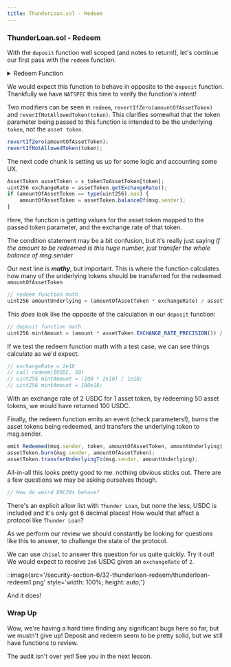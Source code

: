 ```yaml
---
title: ThunderLoan.sol - Redeem
---
```


### ThunderLoan.sol - Redeem

With the `deposit` function well scoped (and notes to return!), let's continue our first pass with the `redeem` function.

<details>
<summary>Redeem Function</summary>

```js
/// @notice Withdraws the underlying token from the asset token
/// @param token The token they want to withdraw from
/// @param amountOfAssetToken The amount of the underlying they want to withdraw
function redeem(
    IERC20 token,
    uint256 amountOfAssetToken
)
    external
    revertIfZero(amountOfAssetToken)
    revertIfNotAllowedToken(token)
{
    AssetToken assetToken = s_tokenToAssetToken[token];
    uint256 exchangeRate = assetToken.getExchangeRate();
    if (amountOfAssetToken == type(uint256).max) {
        amountOfAssetToken = assetToken.balanceOf(msg.sender);
    }
    uint256 amountUnderlying = (amountOfAssetToken * exchangeRate) / assetToken.EXCHANGE_RATE_PRECISION();
    emit Redeemed(msg.sender, token, amountOfAssetToken, amountUnderlying);
    assetToken.burn(msg.sender, amountOfAssetToken);
    assetToken.transferUnderlyingTo(msg.sender, amountUnderlying);
}
```

</details>


We would expect this function to behave in opposite to the `deposit` function. Thankfully we have `NATSPEC` this time to verify the function's intent!

Two modifiers can be seen in `redeem`, `revertIfZero(amountOfAssetToken)` and `reverIfNotAllowedToken(token)`. This clarifies somewhat that the token parameter being passed to this function is intended to be the underlying `token`, not the `asset token`.

```js
revertIfZero(amountOfAssetToken);
revertIfNotAllowedToken(token);
```

The next code chunk is setting us up for some logic and accounting some UX.

```js
AssetToken assetToken = s_tokenToAssetToken[token];
uint256 exchangeRate = assetToken.getExchangeRate();
if (amountOfAssetToken == type(uint256).max) {
    amountOfAssetToken = assetToken.balanceOf(msg.sender);
}
```

Here, the function is getting values for the asset token mapped to the passed token parameter, and the exchange rate of that token.

The condition statement may be a bit confusion, but it's really just saying _If the amount to be redeemed is this huge number, just transfer the whole balance of msg.sender_

Our next line is **_mathy_**, but important. This is where the function calculates how many of the underlying tokens should be transferred for the redeemed `amountOfAssetToken`

```js
// redeem function math
uint256 amountUnderlying = (amountOfAssetToken * exchangeRate) / assetToken.EXCHANGE_RATE_PRECISION();
```

This _does_ look like the opposite of the calculation in our `deposit` function:

```js
// deposit function math
uint256 mintAmount = (amount * assetToken.EXCHANGE_RATE_PRECISION()) / exchangeRate;
```

If we test the redeem function math with a test case, we can see things calculate as we'd expect.

```js
// exchangeRate = 2e18
// call redeem(IUSDC, 50)
// uint256 mintAmount = (100 * 2e18) / 1e18;
// uint256 mintAmount = 100e18;
```

With an exchange rate of 2 USDC for 1 asset token, by redeeming 50 asset tokens, we would have returned 100 USDC.

Finally, the redeem function emits an event (check parameters!), burns the asset tokens being redeemed, and transfers the underlying token to msg.sender.

```js
emit Redeemed(msg.sender, token, amountOfAssetToken, amountUnderlying);
assetToken.burn(msg.sender, amountOfAssetToken);
assetToken.transferUnderlyingTo(msg.sender, amountUnderlying);
```

All-in-all this looks pretty good to me. nothing obvious sticks out. There are a few questions we may be asking ourselves though.

```js
// How do weird ERC20s behave?
```

There's an explicit allow list with `Thunder Loan`, but none the less, USDC is included and it's only got 6 decimal places! How would that affect a protocol like `Thunder Loan`?

As we perform our review we should constantly be looking for questions like this to answer, to challenge the state of the protocol.

We can use `chisel` to answer this question for us quite quickly. Try it out! We would expect to receive `2e6` USDC given an `exchangeRate` of `2`.

::image{src='/security-section-6/32-thunderloan-redeem/thunderloan-redeem1.png' style='width: 100%; height: auto;'}

And it does!

### Wrap Up

Wow, we're having a hard time finding any significant bugs here so far, but we mustn't give up! Deposit and redeem seem to be pretty solid, but we still have functions to review.

The audit isn't over yet! See you in the next lesson.
